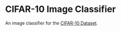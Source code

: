 # CIFAR-10 Image Classifier

An image classifier for the [CIFAR-10 Dataset](https://www.cs.tironto.edu/~kriz/cifar.html).

